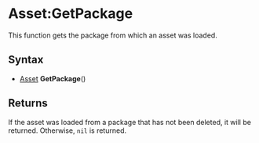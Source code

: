 # Asset:GetPackage

This function gets the package from which an asset was loaded.

## Syntax

- [Asset](Asset.md) **GetPackage**()

## Returns

If the asset was loaded from a package that has not been deleted, it will be returned. Otherwise, `nil` is returned.
